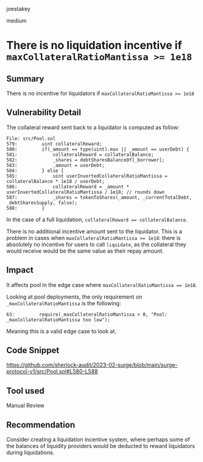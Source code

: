 joestakey

medium

# There is no liquidation incentive if `maxCollateralRatioMantissa >= 1e18`

## Summary
There is no incentive for liquidators if `maxCollateralRatioMantissa >= 1e18`

## Vulnerability Detail
The collateral reward sent back to a liquidator is computed as follow:

```solidity
File: src/Pool.sol
579:         uint collateralReward;
580:         if(_amount == type(uint).max || _amount == userDebt) {
581:             collateralReward = collateralBalance;
582:             _shares = debtSharesBalanceOf[_borrower];
583:             _amount = userDebt;
584:         } else {
585:             uint userInvertedCollateralRatioMantissa = collateralBalance * 1e18 / userDebt;
586:             collateralReward = _amount * userInvertedCollateralRatioMantissa / 1e18; // rounds down
587:             _shares = tokenToShares(_amount, _currentTotalDebt, _debtSharesSupply, false);
588:         }
```

In the case of a full liquidation,   `collateralReward == collateralBalance`.

There is no additional incentive amount sent to the liquidator. This is a problem in cases when `maxCollateralRatioMantissa >= 1e18`: there is absolutely no incentive for users to call `liquidate`, as the collateral they would receive would be the same value as their repay amount.

## Impact
It affects pool in the edge case where `maxCollateralRatioMantissa == 1e18`.

Looking at pool deployments, the only requirement on `_maxCollateralRatioMantissa` is the following:
```solidity
63:         require(_maxCollateralRatioMantissa > 0, "Pool: _maxCollateralRatioMantissa too low");
```

Meaning this is a valid edge case to look at.

## Code Snippet
https://github.com/sherlock-audit/2023-02-surge/blob/main/surge-protocol-v1/src/Pool.sol#L580-L588

## Tool used
Manual Review

## Recommendation
Consider creating a liquidation incentive system, where perhaps some of the balances of liquidity providers would be deducted to reward liquidators during liquidations.
